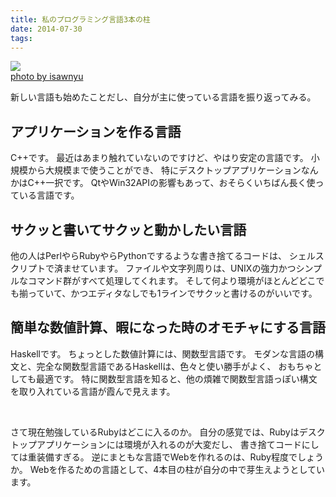 ```yaml
---
title: 私のプログラミング言語3本の柱
date: 2014-07-30
tags: 
---
```


[![](http://farm6.staticflickr.com/5297/5456498539_e056df92b3.jpg)](http://www.flickr.com/photos/34561917@N04/5456498539)<br />[photo by isawnyu](http://www.flickr.com/photos/34561917@N04/5456498539)

新しい言語も始めたことだし、自分が主に使っている言語を振り返ってみる。

## アプリケーションを作る言語

C++です。
最近はあまり触れていないのですけど、やはり安定の言語です。
小規模から大規模まで使うことができ、
特にデスクトップアプリケーションなんかはC++一択です。
QtやWin32APIの影響もあって、おそらくいちばん長く使っている言語です。

## サクッと書いてサクッと動かしたい言語

他の人はPerlやらRubyやらPythonでするような書き捨てるコードは、
シェルスクリプトで済ませています。
ファイルや文字列周りは、UNIXの強力かつシンプルなコマンド群がすべて処理してくれます。
そして何より環境がほとんどどこでも揃っていて、かつエディタなしでも1ラインでサクッと書けるのがいいです。

## 簡単な数値計算、暇になった時のオモチャにする言語

Haskellです。
ちょっとした数値計算には、関数型言語です。
モダンな言語の構文と、完全な関数型言語であるHaskellは、色々と使い勝手がよく、
おもちゃとしても最適です。
特に関数型言語を知ると、他の煩雑で関数型言語っぽい構文を取り入れている言語が霞んで見えます。

<br />

さて現在勉強しているRubyはどこに入るのか。
自分の感覚では、Rubyはデスクトップアプリケーションには環境が入れるのが大変だし、
書き捨てコードにしては重装備すぎる。
逆にまともな言語でWebを作れるのは、Ruby程度でしょうか。
Webを作るための言語として、4本目の柱が自分の中で芽生えようとしています。

